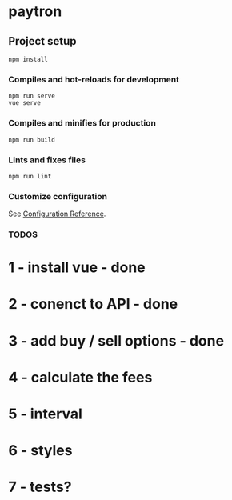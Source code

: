 # paytron

## Project setup
```
npm install
```

### Compiles and hot-reloads for development
```
npm run serve
vue serve
```

### Compiles and minifies for production
```
npm run build
```

### Lints and fixes files
```
npm run lint
```

### Customize configuration
See [Configuration Reference](https://cli.vuejs.org/config/).


### TODOS
# 1 - install vue - done
# 2 - conenct to API - done
# 3 - add buy / sell options - done
# 4 - calculate the fees
# 5 - interval
# 6 - styles
# 7 - tests?

